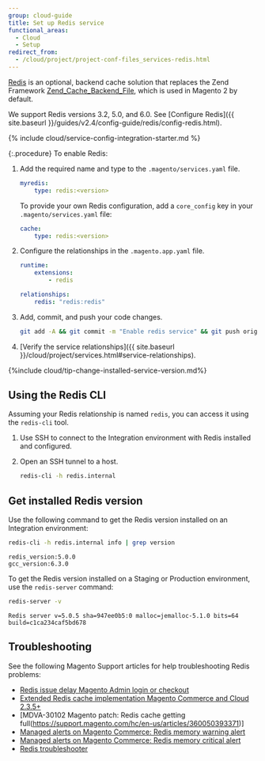 ```yaml
---
group: cloud-guide
title: Set up Redis service
functional_areas:
  - Cloud
  - Setup
redirect_from:
  - /cloud/project/project-conf-files_services-redis.html
---
```


[Redis](http://redis.io) is an optional, backend cache solution that replaces the Zend Framework [Zend_Cache_Backend_File](http://framework.zend.com/apidoc/1.0/Zend_Cache/Backend/Zend_Cache_Backend_File.html), which is used in Magento 2 by default.

We support Redis versions 3.2, 5.0, and 6.0. See [Configure Redis]({{ site.baseurl }}/guides/v2.4/config-guide/redis/config-redis.html).

{% include cloud/service-config-integration-starter.md %}

{:.procedure}
To enable Redis:

1. Add the required name and type to the `.magento/services.yaml` file.

   ```yaml
   myredis:
       type: redis:<version>
   ```

   To provide your own Redis configuration, add a `core_config` key in your `.magento/services.yaml` file:

   ```yaml
   cache:
       type: redis:<version>
   ```

1. Configure the relationships in the `.magento.app.yaml` file.

   ```yaml
   runtime:
       extensions:
           - redis

   relationships:
       redis: "redis:redis"
   ```

1. Add, commit, and push your code changes.

   ```bash
   git add -A && git commit -m "Enable redis service" && git push origin <branch-name>
   ```

1. [Verify the service relationships]({{ site.baseurl }}/cloud/project/services.html#service-relationships).

{%include cloud/tip-change-installed-service-version.md%}

## Using the Redis CLI

Assuming your Redis relationship is named `redis`, you can access it using the `redis-cli` tool.

1. Use SSH to connect to the Integration environment with Redis installed and configured.

1. Open an SSH tunnel to a host.

   ```bash
   redis-cli -h redis.internal
   ```

## Get installed Redis version

Use the following command to get the Redis version installed on an Integration environment:

```bash
redis-cli -h redis.internal info | grep version
```

```terminal
redis_version:5.0.0
gcc_version:6.3.0
```

To get the Redis version installed on a Staging or Production environment, use the `redis-server` command:

```bash
redis-server -v
```

```terminal
Redis server v=5.0.5 sha=947ee0b5:0 malloc=jemalloc-5.1.0 bits=64 build=c1ca234caf5bd678
```

## Troubleshooting

See the following Magento Support articles for help troubleshooting Redis problems:

-  [Redis issue delay Magento Admin login or checkout](https://support.magento.com/hc/en-us/articles/360000448493)
-  [Extended Redis cache implementation Magento Commerce and Cloud 2.3.5+](https://support.magento.com/hc/en-us/articles/360049292532-Extended-Redis-cache-implementation-Magento-Commerce-and-Cloud-2-3-5-)
-  [MDVA-30102 Magento patch: Redis cache getting full(https://support.magento.com/hc/en-us/articles/360050393371)]
-  [Managed alerts on Magento Commerce: Redis memory warning alert](https://support.magento.com/hc/en-us/articles/360049928852)
-  [Managed alerts on Magento Commerce: Redis memory critical alert](https://support.magento.com/hc/en-us/articles/360049936112)
-  [Redis troubleshooter](https://support.magento.com/hc/en-us/articles/360046673932-Redis-troubleshooter)
